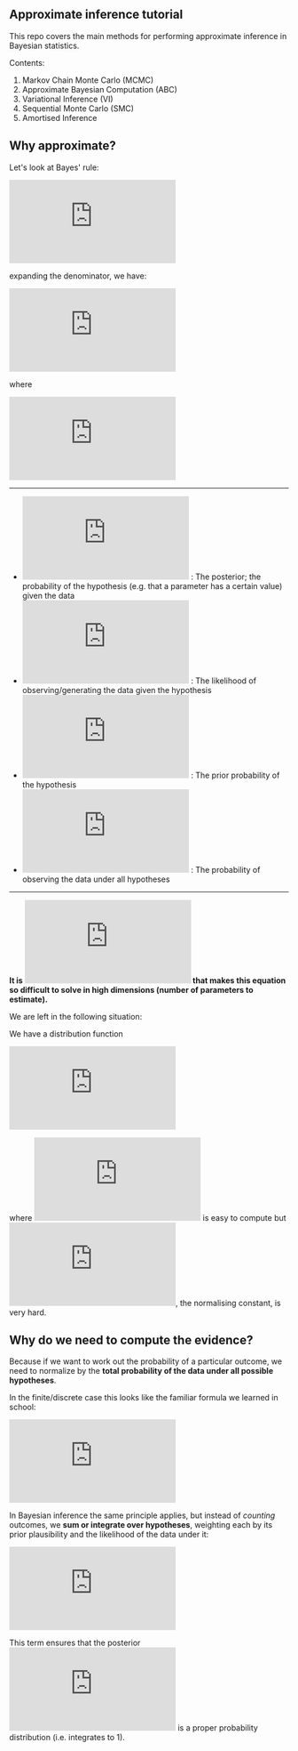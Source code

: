 ## Approximate inference tutorial
This repo covers the main methods for performing approximate inference in Bayesian statistics. 

Contents:
1. Markov Chain Monte Carlo (MCMC)
2. Approximate Bayesian Computation (ABC)
3. Variational Inference (VI)
4. Sequential Monte Carlo (SMC)
5. Amortised Inference

## Why approximate?
Let's look at Bayes' rule:

![Bayes](https://latex.codecogs.com/svg.latex?p(h%7Cd)%20%3D%20%5Cfrac%7Bp(d%7Ch)p(h)%7D%7Bp(d)%7D)

expanding the denominator, we have:

![Bayes2](https://latex.codecogs.com/svg.latex?p(h%7Cd)%20%3D%20%5Cfrac%7Bp(d%7Ch)p(h)%7D%7B%5Cint%20p(d%7Ch)p(h)%5C%2Cdh%7D)

where

![evidence](https://latex.codecogs.com/svg.latex?p(d)%20%3D%20%5Cint%20p(d%7Ch)p(h)%5C%2Cdh)

---

- ![posterior](https://latex.codecogs.com/svg.latex?p(h%7Cd)) : The posterior; the probability of the hypothesis (e.g. that a parameter has a certain value) given the data  
- ![likelihood](https://latex.codecogs.com/svg.latex?p(d%7Ch)) : The likelihood of observing/generating the data given the hypothesis  
- ![prior](https://latex.codecogs.com/svg.latex?p(h)) : The prior probability of the hypothesis  
- ![marglike](https://latex.codecogs.com/svg.latex?p(d)) : The probability of observing the data under all hypotheses  

---

**It is ![p(d)](https://latex.codecogs.com/svg.latex?p(d)) that makes this equation so difficult to solve in high dimensions (number of parameters to estimate).**

We are left in the following situation:

We have a distribution function

![unnormalised](https://latex.codecogs.com/svg.latex?p(x)%20%3D%20%5Cfrac%7B1%7D%7Bnc%7D%20f(x))

where ![fx](https://latex.codecogs.com/svg.latex?f(x)) is easy to compute but ![nc](https://latex.codecogs.com/svg.latex?nc), the normalising constant, is very hard.  

## Why do we need to compute the evidence?


Because if we want to work out the probability of a particular outcome, we need to normalize by the **total probability of the data under all possible hypotheses**.  

In the finite/discrete case this looks like the familiar formula we learned in school:

![prob](https://latex.codecogs.com/svg.latex?%5Ctext%7Bprobability%7D%20%3D%20%5Cfrac%7B%5Ctext%7Bweight%20of%20the%20ways%20the%20thing%20can%20happen%7D%7D%7B%5Ctext%7Btotal%20weight%20of%20all%20possible%20ways%20it%20could%20happen%7D%7D)

In Bayesian inference the same principle applies, but instead of *counting* outcomes, we **sum or integrate over hypotheses**, weighting each by its prior plausibility and the likelihood of the data under it:

![evidence](https://latex.codecogs.com/svg.latex?p(d)%20%3D%20%5Cint%20p(d%7Ch)%5C%2C%20p(h)%5C%2C%20dh)

This term ensures that the posterior ![posterior](https://latex.codecogs.com/svg.latex?p(h%7Cd)) is a proper probability distribution (i.e. integrates to 1).
